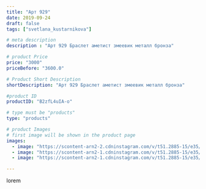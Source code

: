 ```yaml
---
title: "Арт 929"
date: 2019-09-24
draft: false
tags: ["svetlana_kustarnikova"]

# meta description
description : "Арт 929 Браслет аметист змеевик металл бронза"

# product Price
price: "3000"
priceBefore: "3600.0"

# Product Short Description
shortDescription: "Арт 929 Браслет аметист змеевик металл бронза"

#product ID
productID: "B2zfL4uIA-o"

# type must be "products"
type: "products"

# product Images
# first image will be shown in the product page
images:
  - image: "https://scontent-arn2-2.cdninstagram.com/v/t51.2885-15/e35/67504495_2905531566141497_6029652089628291083_n.jpg?se=7&tp=1&_nc_ht=scontent-arn2-2.cdninstagram.com&_nc_cat=105&_nc_ohc=neFhzj_qjMwAX_2PTIE&ccb=7-4&oh=4cdc17047b006e3e1a1b47ce7cb2e143&oe=608147BD&ig_cache_key=MjE0MDE5MTM5ODAyNTA0NjUwNg%3D%3D.2-ccb7-4"
  - image: "https://scontent-arn2-1.cdninstagram.com/v/t51.2885-15/e35/69635072_680293755793729_8903022876097513362_n.jpg?se=8&tp=1&_nc_ht=scontent-arn2-1.cdninstagram.com&_nc_cat=101&_nc_ohc=UB-mTj1qKdIAX8Iy-yC&ccb=7-4&oh=e8211f3028332dab2f6bc35b546043ef&oe=60822FD5&ig_cache_key=MjE0MDE5MTM5ODA0MTg1ODg2OQ%3D%3D.2-ccb7-4"
  - image: "https://scontent-arn2-1.cdninstagram.com/v/t51.2885-15/e35/69617224_536323293804603_2303533460805119556_n.jpg?se=8&tp=1&_nc_ht=scontent-arn2-1.cdninstagram.com&_nc_cat=103&_nc_ohc=4W0dQmCPnTsAX82gBWN&ccb=7-4&oh=9e4f7f9f6c9f22a7f49020e074bd8738&oe=6083EB9D&ig_cache_key=MjE0MDE5MTM5ODA1MDMzNDY2MQ%3D%3D.2-ccb7-4"

---
```

lorem
